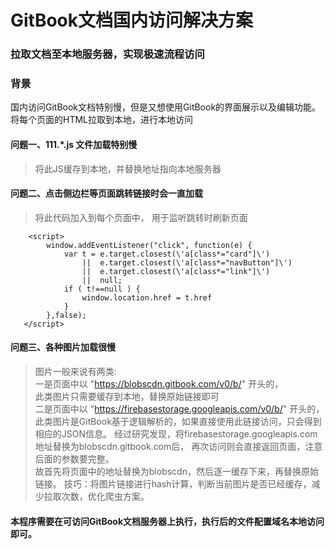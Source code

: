 # GitBook文档国内访问解决方案

### 拉取文档至本地服务器，实现极速流程访问

### 背景
   国内访问GitBook文档特别慢，但是又想使用GitBook的界面展示以及编辑功能。<br>
   将每个页面的HTML拉取到本地，进行本地访问
   
#### 问题一、111.*.js 文件加载特别慢
>   将此JS缓存到本地，并替换地址指向本地服务器
  
#### 问题二、点击侧边栏等页面跳转链接时会一直加载
>   将此代码加入到每个页面中， 用于监听跳转时刷新页面<br/>
```
    <script>
        window.addEventListener("click", function(e) {
            var t = e.target.closest(\'a[class*="card"]\') 
                ||  e.target.closest(\'a[class*="navButton"]\')
                ||  e.target.closest(\'a[class*="link"]\')
                ||  null;
            if ( t!==null ) {
                window.location.href = t.href
            }
        },false); 
   </script>
```

#### 问题三、各种图片加载很慢
>   图片一般来说有两类:<br>
>   一是页面中以 "https://blobscdn.gitbook.com/v0/b/" 开头的，<br>
>   此类图片只需要缓存到本地，替换原始链接即可<br>
>   二是页面中以 "https://firebasestorage.googleapis.com/v0/b/" 开头的，<br>
>   此类图片是GitBook基于逻辑解析的，如果直接使用此链接访问，只会得到相应的JSON信息。
>   经过研究发现，将firebasestorage.googleapis.com地址替换为blobscdn.gitbook.com后，
>   再次访问则会直接返回页面，注意后面的参数要完整。<br>
>   故首先将页面中的地址替换为blobscdn，然后逐一缓存下来，再替换原始链接。
>   技巧：将图片链接进行hash计算，判断当前图片是否已经缓存，减少拉取次数，优化爬虫方案。

#### 本程序需要在可访问GitBook文档服务器上执行，执行后的文件配置域名本地访问即可。

